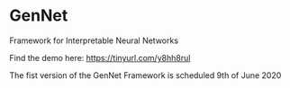 # GenNet
Framework for Interpretable Neural Networks

Find the demo here: https://tinyurl.com/y8hh8rul

The fist version of the GenNet Framework is scheduled 9th of June 2020
